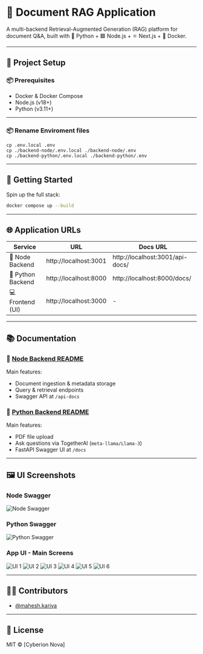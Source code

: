 # 🧠 Document RAG Application

A multi-backend Retrieval-Augmented Generation (RAG) platform for document Q&A, built with 🐍 Python + 🟩 Node.js + ⚛️ Next.js + 🐳 Docker.

---

## 🔧 Project Setup

### 📦 Prerequisites

- Docker & Docker Compose
- Node.js (v18+)
- Python (v3.11+)

---

### 📦 Rename Enviroment files

```
cp .env.local .env
cp ./backend-node/.env.local ./backend-node/.env
cp ./backend-python/.env.local ./backend-python/.env
```

---


## 🚀 Getting Started

Spin up the full stack:

```bash
docker compose up --build
```

---

## 🌐 Application URLs

| Service           | URL                            | Docs URL                             |
|------------------|---------------------------------|--------------------------------------|
| 🧠 Node Backend   | http://localhost:3001           | http://localhost:3001/api-docs/      |
| 🐍 Python Backend | http://localhost:8000           | http://localhost:8000/docs/          |
| 💻 Frontend (UI)  | http://localhost:3000           | -                                    |

---

## 📚 Documentation

### 🔹 [Node Backend README](./backend-node/README.md)

Main features:
- Document ingestion & metadata storage
- Query & retrieval endpoints
- Swagger API at `/api-docs`

### 🔹 [Python Backend README](./backend-python/README.md)

Main features:
- PDF file upload
- Ask questions via TogetherAI (`meta-llama/Llama-3`)
- FastAPI Swagger UI at `/docs`

---

## 🖼️ UI Screenshots

### Node Swagger
![Node Swagger](https://github.com/user-attachments/assets/610aca6a-40ea-4853-9a47-3a43fddd84b3)

### Python Swagger
![Python Swagger](https://github.com/user-attachments/assets/3b524eb9-bf5f-4247-a254-655862258e80)

### App UI - Main Screens

![UI 1](https://github.com/user-attachments/assets/1dc816bc-50ce-4273-b9d8-7557aa4b3305)
![UI 2](https://github.com/user-attachments/assets/6582234e-b5b8-4a5e-936d-5ccbf9cef454)
![UI 3](https://github.com/user-attachments/assets/a93518bb-70dd-433f-8aec-7a8ab28f820d)
![UI 4](https://github.com/user-attachments/assets/d759ce63-7886-4584-add4-87d3ab6c5abf)
![UI 5](https://github.com/user-attachments/assets/3a24866f-bb41-4f74-80d8-e643638cb896)
![UI 6](https://github.com/user-attachments/assets/9f7e1fe9-2f1a-445e-8ecd-5d3c88895d40)

---

## 🧑‍💻 Contributors

- [@mahesh.kariya](mailto:itsmaheshkariya@gmail.com)

---

## 📄 License

MIT © [Cyberion Nova]

